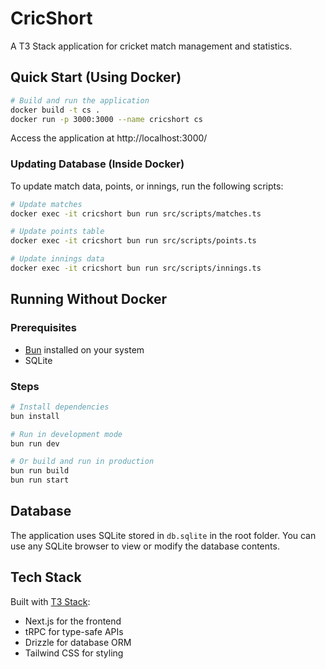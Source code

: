 # CricShort

A T3 Stack application for cricket match management and statistics.

## Quick Start (Using Docker)

```bash
# Build and run the application
docker build -t cs .
docker run -p 3000:3000 --name cricshort cs
```

Access the application at http://localhost:3000/

### Updating Database (Inside Docker)

To update match data, points, or innings, run the following scripts:

```bash
# Update matches
docker exec -it cricshort bun run src/scripts/matches.ts

# Update points table
docker exec -it cricshort bun run src/scripts/points.ts

# Update innings data
docker exec -it cricshort bun run src/scripts/innings.ts
```

## Running Without Docker

### Prerequisites
- [Bun](https://bun.sh) installed on your system
- SQLite

### Steps
```bash
# Install dependencies
bun install

# Run in development mode
bun run dev

# Or build and run in production
bun run build
bun run start
```

## Database

The application uses SQLite stored in `db.sqlite` in the root folder. You can use any SQLite browser to view or modify the database contents.

## Tech Stack

Built with [T3 Stack](https://create.t3.gg/):
- Next.js for the frontend
- tRPC for type-safe APIs
- Drizzle for database ORM
- Tailwind CSS for styling